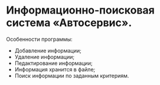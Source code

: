 # Информационно-поисковая система «Автосервис».

Особенности программы:  
- Добавление информации;  
- Удаление информации;  
- Педактирование информации;  
- Информация хранится в файле;  
- Поиск информации по заданным критериям.  

